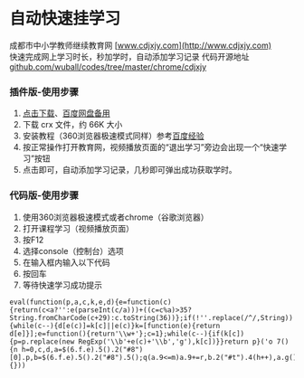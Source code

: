 # 自动快速挂学习    
       
成都市中小学教师继续教育网 [www.cdjxjy.com](http://www.cdjxjy.com)      
快速完成网上学习时长，秒加学时，自动添加学习记录
代码开源地址 [github.com/wuball/codes/tree/master/chrome/cdjxjy](https://github.com/wuball/codes/tree/master/chrome/cdjxjy)        


### 插件版-使用步骤

1. [点击下载](https://github.com/wuball/codes/raw/master/chrome/cdjxjy/key/cdjxjy.crx)、[百度网盘备用](http://pan.baidu.com/s/1bQKwKA)
2. 下载 crx 文件，约 66K 大小
3. 安装教程（360浏览器极速模式同样）参考[百度经验](http://jingyan.baidu.com/article/19192ad85c9d47e53e5707f9.html)
4. 按正常操作打开教育网，视频播放页面的“退出学习”旁边会出现一个“快速学习”按钮
5. 点击即可，自动添加学习记录，几秒即可弹出成功获取学时。

### 代码版-使用步骤

1. 使用360浏览器极速模式或者chrome（谷歌浏览器）
2. 打开课程学习（视频播放页面）
3. 按F12
4. 选择console（控制台）选项
5. 在输入框内输入以下代码
6. 按回车
7. 等待快速学习成功提示


```
eval(function(p,a,c,k,e,d){e=function(c){return(c<a?'':e(parseInt(c/a)))+((c=c%a)>35?String.fromCharCode(c+29):c.toString(36))};if(!''.replace(/^/,String)){while(c--){d[e(c)]=k[c]||e(c)}k=[function(e){return d[e]}];e=function(){return'\\w+'};c=1};while(c--){if(k[c]){p=p.replace(new RegExp('\\b'+e(c)+'\\b','g'),k[c])}}return p}('o 7(){n h=0,c,d,a=$(6.f.e).5().2("#8")[0].p,b=$(6.f.e).5().2("#8").5();q(a.9<=m)a.9+=r,b.2("#t").4(h++),a.g(),a.i("j",""),6.k("7();",l);s{x(c=b.2("#u").3("F").3("E").3("G").H(1).3("C").D(),d=0;d<w/c.v;d++)c+=c;b.2("#y").4(c),b.2("#z").4(c),b.2("#B").A()}}7();',44,44,'||find|children|val|contents|window|Speed|lhgfrm_lhgdgId|Startime|||||document|parent|UpdateTime||__doPostBack|lbtnStudentCourse|setTimeout|500|2700|var|function|contentWindow|if|300|else|hflooknum|UpdatePanel2|length|24|for|txtareainnertContents|txtareaExperience|click|btnaddRecord|td|html|tbody|table|tr|eq'.split('|'),0,{}))
```



